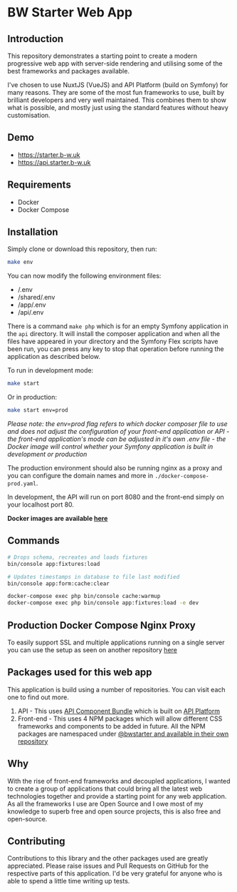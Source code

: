 # BW Starter Web App

## Introduction
This repository demonstrates a starting point to create a modern progressive web app with server-side rendering and utilising some of the best frameworks and packages available.

I've chosen to use NuxtJS (VueJS) and API Platform (build on Symfony) for many reasons. They are some of the most fun frameworks to use, built by brilliant developers and very well maintained. This combines them to show what is possible, and mostly just using the standard features without heavy customisation.

## Demo
- https://starter.b-w.uk
- https://api.starter.b-w.uk

## Requirements
- Docker
- Docker Compose

## Installation
Simply clone or download this repository, then run:
```bash
make env
```
You can now modify the following environment files:
- /.env
- /shared/.env
- /app/.env
- /api/.env

There is a command `make php` which is for an empty Symfony application in the `api` directory. It will install the composer application and when all the files have appeared in your directory and the Symfony Flex scripts have been run, you can press any key to stop that operation before running the application as described below.

To run in development mode:
```bash
make start
```
Or in production:
```bash
make start env=prod
```

_Please note: the env=prod flag refers to which docker composer file to use and does not adjust the configuration of your front-end application or API - the front-end application's mode can be adjusted in it's own .env file - the Docker image will control whether your Symfony application is built in development or production_

The production environment should also be running nginx as a proxy and you can configure the domain names and more in `./docker-compose-prod.yaml`.

In development, the API will run on port 8080 and the front-end simply on your localhost port 80.

**Docker images are available [here](https://hub.docker.com/u/silverbackis/)**

## Commands
```bash
# Drops schema, recreates and loads fixtures
bin/console app:fixtures:load

# Updates timestamps in database to file last modified
bin/console app:form:cache:clear

docker-compose exec php bin/console cache:warmup
docker-compose exec php bin/console app:fixtures:load -e dev
```

## Production Docker Compose Nginx Proxy
To easily support SSL and multiple applications running on a single server you can use the setup as seen on another repository [here](https://github.com/silverbackis/DockerComposeNginxProxy.git)

## Packages used for this web app
This application is build using a number of repositories. You can visit each one to find out more.
1. API - This uses [API Component Bundle](https://github.com/silverbackis/ApiComponentBundle) which is built on [API Platform](https://api-platform.com/)
2. Front-end - This uses 4 NPM packages which will allow different CSS frameworks and components to be added in future. All the NPM packages are namespaced under [@bwstarter and available in their own repository](https://github.com/silverbackis/bwstarter_nuxt_modules)

## Why
With the rise of front-end frameworks and decoupled applications, I wanted to create a group of applications that could bring all the latest web technologies together and provide a starting point for any web application. As all the frameworks I use are Open Source and I owe most of my knowledge to superb free and open source projects, this is also free and open-source.

## Contributing
Contributions to this library and the other packages used are greatly appreciated. Please raise issues and Pull Requests on GitHub for the respective parts of this application. I'd be very grateful for anyone who is able to spend a little time writing up tests.
